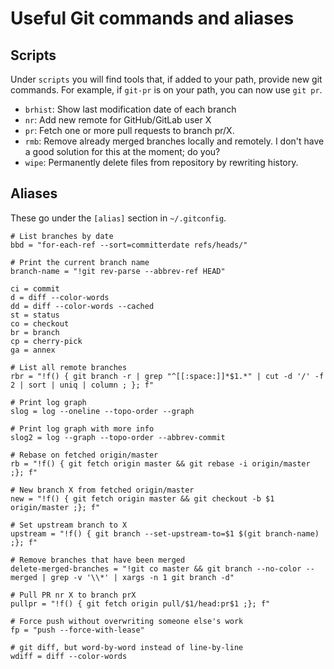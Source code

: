 # Useful Git commands and aliases

## Scripts

Under `scripts` you will find tools that, if added to your path,
provide new git commands.  For example, if `git-pr` is on your path,
you can now use `git pr`.

- `brhist`: Show last modification date of each branch
- `nr`: Add new remote for GitHub/GitLab user X
- `pr`: Fetch one or more pull requests to branch pr/X.
- `rmb`: Remove already merged branches locally and remotely. I don't have a good solution for this at the moment; do you?
- `wipe`: Permanently delete files from repository by rewriting history.

## Aliases

These go under the `[alias]` section in `~/.gitconfig`.

```
# List branches by date
bbd = "for-each-ref --sort=committerdate refs/heads/"

# Print the current branch name
branch-name = "!git rev-parse --abbrev-ref HEAD"

ci = commit
d = diff --color-words
dd = diff --color-words --cached
st = status
co = checkout
br = branch
cp = cherry-pick
ga = annex

# List all remote branches
rbr = "!f() { git branch -r | grep "^[[:space:]]*$1.*" | cut -d '/' -f 2 | sort | uniq | column ; }; f"

# Print log graph
slog = log --oneline --topo-order --graph

# Print log graph with more info
slog2 = log --graph --topo-order --abbrev-commit

# Rebase on fetched origin/master
rb = "!f() { git fetch origin master && git rebase -i origin/master ;}; f"

# New branch X from fetched origin/master
new = "!f() { git fetch origin master && git checkout -b $1 origin/master ;}; f"

# Set upstream branch to X
upstream = "!f() { git branch --set-upstream-to=$1 $(git branch-name) ;}; f"

# Remove branches that have been merged
delete-merged-branches = "!git co master && git branch --no-color --merged | grep -v '\\*' | xargs -n 1 git branch -d"

# Pull PR nr X to branch prX
pullpr = "!f() { git fetch origin pull/$1/head:pr$1 ;}; f"

# Force push without overwriting someone else's work
fp = "push --force-with-lease"

# git diff, but word-by-word instead of line-by-line
wdiff = diff --color-words
```
